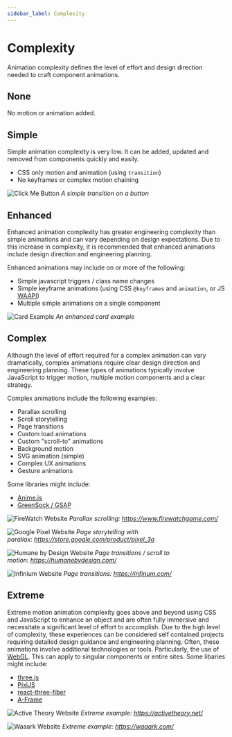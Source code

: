 ```yaml
---
sidebar_label: Complexity
---
```


# Complexity

Animation complexity defines the level of effort and design direction needed to craft component animations. 

## None

No motion or animation added.

## Simple

Simple animation complexity is very low. It can be added, updated and removed from components quickly and easily.

-   CSS only motion and animation (using `transition`)
-   No keyframes or complex motion chaining

![Click Me Button](https://internal.10up.com/docs/wp-content/uploads/sites/8/2020/04/image6.gif)
*A simple transition on a button*

## Enhanced

Enhanced animation complexity has greater engineering complexity than simple animations and can vary depending on design expectations. Due to this increase in complexity, it is recommended that enhanced animations include design direction and engineering planning.

Enhanced animations may include on or more of the following:

-   Simple javascript triggers / class name changes
-   Simple keyframe animations (using CSS `@keyframes` and `animation`, or JS [WAAPI](https://developer.mozilla.org/en-US/docs/Web/API/Web_Animations_API))
-   Multiple simple animations on a single component

![Card Example](https://internal.10up.com/docs/wp-content/uploads/sites/8/2020/04/image2.gif)
*An enhanced card example*

## Complex

Although the level of effort required for a complex animation can vary dramatically, complex animations require clear design direction and engineering planning. These types of animations typically involve JavaScript to trigger motion, multiple motion components and a clear strategy.

Complex animations include the following examples:

-   Parallax scrolling
-   Scroll storytelling
-   Page transitions
-   Custom load animations
-   Custom "scroll-to" animations
-   Background motion
-   SVG animation (simple)
-   Complex UX animations
-   Gesture animations

Some libraries might include:
-   [Anime.js](https://animejs.com/)
-   [GreenSock / GSAP](https://greensock.com/)

![FireWatch Website](https://internal.10up.com/docs/wp-content/uploads/sites/8/2020/04/image7.gif)
*Parallax scrolling: <https://www.firewatchgame.com/>*

![Google Pixel Website](https://internal.10up.com/docs/wp-content/uploads/sites/8/2020/04/image1.gif)
*Page storytelling with parallax: <https://store.google.com/product/pixel_3a>*

![Humane by Design Website](https://internal.10up.com/docs/wp-content/uploads/sites/8/2020/04/image4.gif)
*Page transitions / scroll to motion: <https://humanebydesign.com/>*

![Infinium Website](https://internal.10up.com/docs/wp-content/uploads/sites/8/2020/04/image9.gif)
*Page transitions: <https://infinum.com/>*

## Extreme

Extreme motion animation complexity goes above and beyond using CSS and JavaScript to enhance an object and are often fully immersive and necessitate a significant level of effort to accomplish. Due to the high level of complexity, these experiences can be considered self contained projects requiring detailed design guidance and engineering planning. Often, these animations involve additional technologies or tools. Particularly, the use of [WebGL](https://developer.mozilla.org/en-US/docs/Web/API/WebGL_API). This can apply to singular components or entire sites. Some libaries might include:

- [three.js](https://threejs.org/)
- [PixiJS](https://pixijs.com/)
- [react-three-fiber](https://github.com/pmndrs/react-three-fiber)
- [A-Frame](https://aframe.io/)

![Active Theory Website](https://internal.10up.com/docs/wp-content/uploads/sites/8/2020/04/image3.gif)
*Extreme example: <https://activetheory.net/>*

![Waaark Website](https://internal.10up.com/docs/wp-content/uploads/sites/8/2020/04/advanced_wrk-2.gif)
*Extreme example: <https://waaark.com/>*
